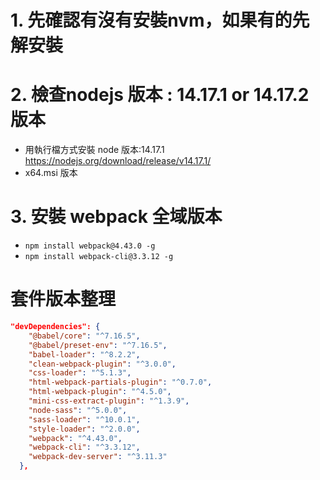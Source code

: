 # 1. 先確認有沒有安裝nvm，如果有的先解安裝

# 2. 檢查nodejs 版本 :  14.17.1 or 14.17.2 版本

  - 用執行檔方式安裝 node 版本:14.17.1
https://nodejs.org/download/release/v14.17.1/
- x64.msi 版本

# 3. 安裝  webpack 全域版本
-  `npm install webpack@4.43.0 -g`
- `npm install webpack-cli@3.3.12 -g`




# 套件版本整理

```json
"devDependencies": {
    "@babel/core": "^7.16.5",
    "@babel/preset-env": "^7.16.5",
    "babel-loader": "^8.2.2",
    "clean-webpack-plugin": "^3.0.0",
    "css-loader": "^5.1.3",
    "html-webpack-partials-plugin": "^0.7.0",
    "html-webpack-plugin": "^4.5.0",
    "mini-css-extract-plugin": "^1.3.9",
    "node-sass": "^5.0.0",
    "sass-loader": "^10.0.1",
    "style-loader": "^2.0.0",
    "webpack": "^4.43.0",
    "webpack-cli": "^3.3.12",
    "webpack-dev-server": "^3.11.3"
  },
```

